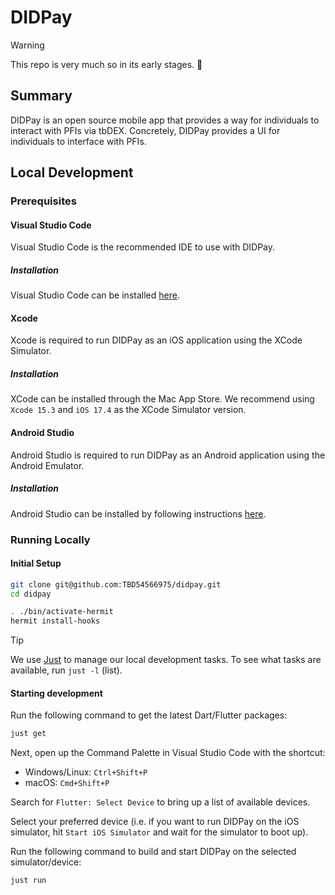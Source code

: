 # DIDPay

> [!WARNING]
> This repo is very much so in its early stages. 🚧

## Summary

DIDPay is an open source mobile app that provides a way for individuals to interact with PFIs via tbDEX. Concretely, DIDPay provides a UI for individuals to interface with PFIs.

## Local Development

### Prerequisites

#### Visual Studio Code

Visual Studio Code is the recommended IDE to use with DIDPay.

##### Installation

Visual Studio Code can be installed [here](https://code.visualstudio.com/download).

#### Xcode

Xcode is required to run DIDPay as an iOS application using the XCode Simulator.

##### Installation

XCode can be installed through the Mac App Store. We recommend using `Xcode 15.3` and `iOS 17.4` as the XCode Simulator version.

#### Android Studio

Android Studio is required to run DIDPay as an Android application using the Android Emulator.

##### Installation

Android Studio can be installed by following instructions [here](https://developer.android.com/studio/install).

### Running Locally

#### Initial Setup

```bash
git clone git@github.com:TBD54566975/didpay.git
cd didpay

. ./bin/activate-hermit
hermit install-hooks
```

> [!TIP]
> We use [Just](https://github.com/casey/just) to manage our local development tasks. To see what tasks are available, run `just -l` (list).

#### Starting development

Run the following command to get the latest Dart/Flutter packages:

```bash
just get
```

Next, open up the Command Palette in Visual Studio Code with the shortcut:

- Windows/Linux: `Ctrl+Shift+P`
- macOS: `Cmd+Shift+P`

Search for `Flutter: Select Device` to bring up a list of available devices.

Select your preferred device (i.e. if you want to run DIDPay on the iOS simulator, hit `Start iOS Simulator` and wait for the simulator to boot up).

Run the following command to build and start DIDPay on the selected simulator/device:

```bash
just run
```
